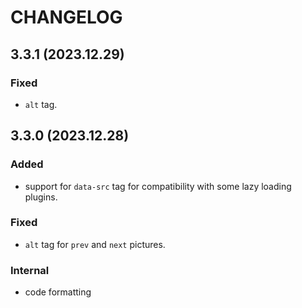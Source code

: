 # CHANGELOG

## 3.3.1 (2023.12.29)
### Fixed
- `alt` tag.

## 3.3.0 (2023.12.28)
### Added
- support for `data-src` tag for compatibility with some lazy loading plugins.
### Fixed
- `alt` tag for `prev` and `next` pictures.
### Internal
- code formatting
